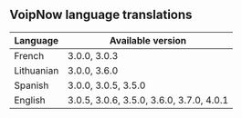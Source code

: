 ## VoipNow language translations

Language | Available version
-------|--------------
French | 3.0.0, 3.0.3
Lithuanian | 3.0.0, 3.6.0
Spanish | 3.0.0, 3.0.5, 3.5.0
English | 3.0.5, 3.0.6, 3.5.0, 3.6.0, 3.7.0, 4.0.1

